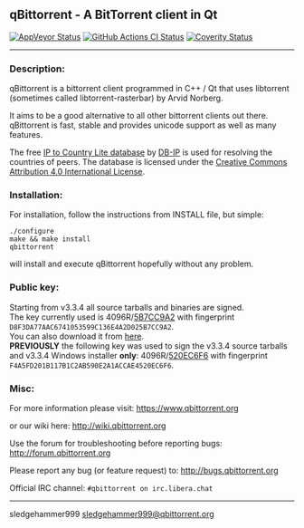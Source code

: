 qBittorrent - A BitTorrent client in Qt
------------------------------------------

[![AppVeyor Status](https://ci.appveyor.com/api/projects/status/github/qbittorrent/qBittorrent?branch=master&svg=true)](https://ci.appveyor.com/project/qbittorrent/qBittorrent)
[![GitHub Actions CI Status](https://github.com/qbittorrent/qBittorrent/workflows/GitHub%20Actions%20CI/badge.svg)](https://github.com/qbittorrent/qBittorrent/actions)
[![Coverity Status](https://scan.coverity.com/projects/5494/badge.svg)](https://scan.coverity.com/projects/5494)
********************************
### Description:
qBittorrent is a bittorrent client programmed in C++ / Qt that uses
libtorrent (sometimes called libtorrent-rasterbar) by Arvid Norberg.

It aims to be a good alternative to all other bittorrent clients
out there. qBittorrent is fast, stable and provides unicode
support as well as many features.

The free [IP to Country Lite database](https://db-ip.com/db/download/ip-to-country-lite) by [DB-IP](https://db-ip.com/) is used for resolving the countries of peers. The database is licensed under the [Creative Commons Attribution 4.0 International License](https://creativecommons.org/licenses/by/4.0/).

### Installation:
For installation, follow the instructions from INSTALL file, but simple:

```
./configure
make && make install
qbittorrent
```

will install and execute qBittorrent hopefully without any problem.

### Public key:
Starting from v3.3.4 all source tarballs and binaries are signed.<br />
The key currently used is 4096R/[5B7CC9A2](https://pgp.mit.edu/pks/lookup?op=get&search=0x6E4A2D025B7CC9A2) with fingerprint `D8F3DA77AAC6741053599C136E4A2D025B7CC9A2`.<br />
You can also download it from [here](https://github.com/qbittorrent/qBittorrent/raw/master/5B7CC9A2.asc).<br />
**PREVIOUSLY** the following key was used to sign the v3.3.4 source tarballs and v3.3.4 Windows installer **only**: 4096R/[520EC6F6](https://pgp.mit.edu/pks/lookup?op=get&search=0xA1ACCAE4520EC6F6) with fingerprint `F4A5FD201B117B1C2AB590E2A1ACCAE4520EC6F6`.<br />

### Misc:
For more information please visit:
https://www.qbittorrent.org

or our wiki here:
http://wiki.qbittorrent.org

Use the forum for troubleshooting before reporting bugs:
http://forum.qbittorrent.org

Please report any bug (or feature request) to:
http://bugs.qbittorrent.org

Official IRC channel:
`#qbittorrent on irc.libera.chat`

------------------------------------------
sledgehammer999 <sledgehammer999@qbittorrent.org>
